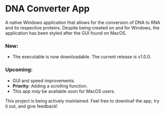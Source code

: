 # DNA Converter App
A native Windows application that allows for the conversion of DNA to RNA and its respective proteins. 
Despite being created on and for Windows, the application has been styled after the GUI found on MacOS. 

### New:
- The executable is now downloadable. The current release is v1.0.0.

### Upcoming:
- GUI and speed improvements.
- **Priority**: Adding a scrolling function.
- This app *may* be available soon for MacOS users.

This project is being actively maintained. Feel free to downloaf the app, try it out, and give feedback!
